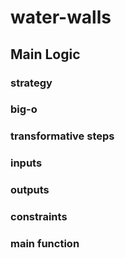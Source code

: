 # water-walls

## Main Logic

### strategy 

### big-o

### transformative steps

### inputs

### outputs

### constraints

### main function
